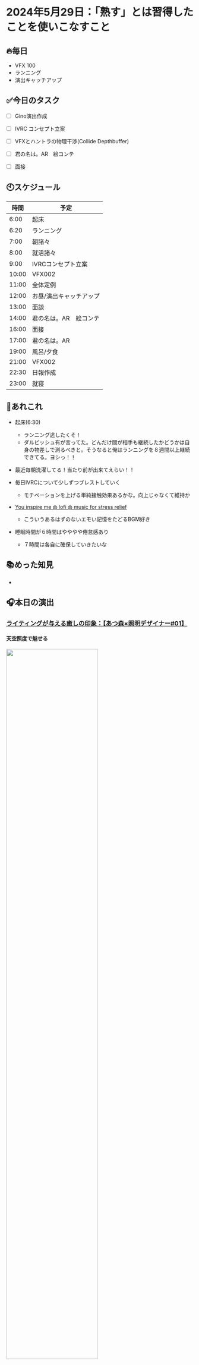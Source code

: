 
# 2024年5月29日：「熟す」とは習得したことを使いこなすこと

## 🔥毎日
- VFX 100
- ランニング
- 演出キャッチアップ

## ✅今日のタスク
- [ ] Gino演出作成
- [ ] IVRC コンセプト立案
- [ ] VFXとハントラの物理干渉(Collide Depthbuffer)
- [ ] 君の名は。AR　絵コンテ
- [ ] 面接



## 🕙スケジュール
| 時間 |  予定 |
|----|----|
|6:00|起床|
|6:20|ランニング|
|7:00|朝諸々|
|8:00|就活諸々|
|9:00|IVRCコンセプト立案|
|10:00|VFX002|
|11:00|全体定例|
|12:00|お昼/演出キャッチアップ|
|13:00|面談|
|14:00|君の名は。AR　絵コンテ|
|16:00|面接|
|17:00|君の名は。AR|
|19:00|風呂/夕食|
|21:00|VFX002|
|22:30|日報作成|
|23:00|就寝|


## 📌あれこれ
- 起床(6:30)
  - ランニング逃したくそ！
  - ダルビッシュ有が言ってた。どんだけ間が相手も継続したかどうかは自身の物差しで測るべきと。そうなると俺はランニングを８週間以上継続できてる。ヨシっ！！
 
- 最近毎朝洗濯してる！当たり前が出来てえらい！！

- 毎日IVRCについて少しずつブレストしていく
  - モチベーションを上げる単純接触効果あるかな。向上じゃなくて維持か
 
- [You inspire me ◍ lofi ◍ music for stress relief](https://www.youtube.com/watch?v=dgJ6VRcwTcw)
  - こういうあるはずのないエモい記憶をたどるBGM好き
 
- 睡眠時間が６時間はやややや倦怠感あり
  - ７時間は各自に確保していきたいな

## 📚めった知見
- 
## 🎧本日の演出
### [ライティングが与える癒しの印象：【あつ森×照明デザイナー#01】](https://www.youtube.com/watch?v=Y6Lpn_n-BXo&list=WL&index=7&t=1185s)


#### 天空照度で魅せる
<img src = "https://github.com/Nats360/Nippo/assets/86301377/5852150a-0c01-4a8c-b3b7-649960de805a" width = 70%> 

```
天空照度（てんくうしょうど）とは、空からの光によって地上で観測される照度のことを指します。具体的には、太陽光や雲の反射光、大気の散乱光など、空全体からの光が地面や物体に対してどれだけの明るさをもたらすかを測定したもの
```
- PM9:00以降にかなり明るいのはなぜか

## 進捗を魅せていく
- 就活関連諸々
- Gino演出
- IVRCコンセプト立案
- VFX100　ハントラ作成
- 定例


## やり残し
- VFX002
- UEのBlueprint_ActorでXYZ軸ランダムに90度回転するには
